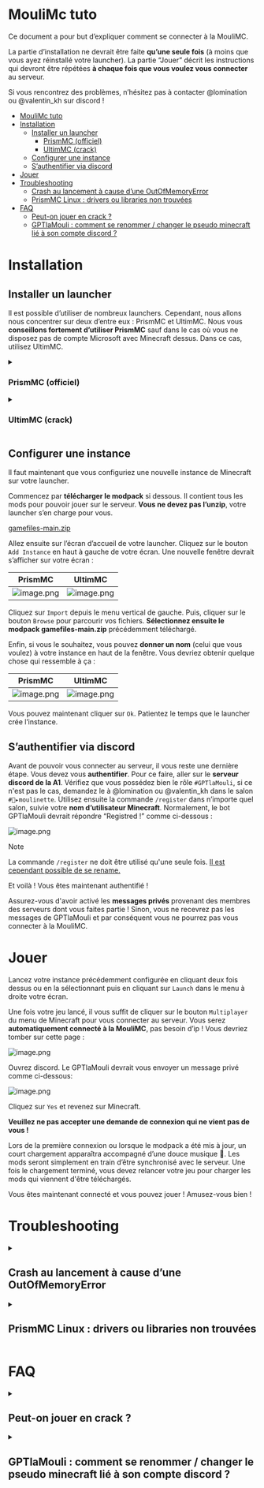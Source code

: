 # MouliMc tuto

Ce document a pour but d’expliquer comment se connecter à la MouliMC.

La partie d’installation ne devrait être faite **qu’une seule fois** (à moins que vous ayez réinstallé votre launcher). La partie “Jouer” décrit les instructions qui devront être répétées **à chaque fois que vous voulez vous connecter** au serveur.

Si vous rencontrez des problèmes, n’hésitez pas à contacter @lomination ou @valentin_kh sur discord !

- [MouliMc tuto](#moulimc-tuto)
- [Installation](#installation)
  - [Installer un launcher](#installer-un-launcher)
    - [PrismMC (officiel)](#prismmc-officiel)
    - [UltimMC (crack)](#ultimmc-crack)
  - [Configurer une instance](#configurer-une-instance)
  - [S’authentifier via discord](#sauthentifier-via-discord)
- [Jouer](#jouer)
- [Troubleshooting](#troubleshooting)
  - [Crash au lancement à cause d’une OutOfMemoryError](#crash-au-lancement-à-cause-dune-outofmemoryerror)
  - [PrismMC Linux : drivers ou libraries non trouvées](#prismmc-linux--drivers-ou-libraries-non-trouvées)
- [FAQ](#faq)
  - [Peut-on jouer en crack ?](#peut-on-jouer-en-crack-)
  - [GPTlaMouli : comment se renommer / changer le pseudo minecraft lié à son compte discord ?](#gptlamouli--comment-se-renommer--changer-le-pseudo-minecraft-lié-à-son-compte-discord-)


# Installation

## Installer un launcher

Il est possible d’utiliser de nombreux launchers. Cependant, nous allons nous concentrer sur deux d’entre eux : PrismMC et UltimMC. Nous vous **conseillons fortement d’utiliser PrismMC** sauf dans le cas où vous ne disposez pas de compte Microsoft avec Minecraft dessus. Dans ce cas, utilisez UltimMC.

<details name="issue">
  <summary>
  
  ### PrismMC (officiel)

  </summary>
  <p><blockquote>

  Pour commencer, rendez-vous sur le [**site de Prism**](https://prismlauncher.org/download/). Sélectionnez votre OS (Linux, macOS, Windows) et **suivez les instructions d'installation**.

  Une fois l'installation terminée, lancez PrismMC. Le launcher vous demandera de vous authentifier. **Connectez-vous** à votre compte Microsoft sur lequel Minecraft est installé.

  Vous devriez ensuite tomber sur cette page :

  ![image.png](assets/image-0.png)
  
  </blockquote></p>
</details>

<details name="issue">
  <summary>
  
  ### UltimMC (crack)

  </summary>
  <p><blockquote>

  Pour commencer, rendez-vous sur le [**github de UltimMC**](https://github.com/UltimMC/Launcher?tab=readme-ov-file#downloading). Téléchargez UltimMC en cliquant sur votre OS (Linux, macOS, Windows), puis unzippez le launcher à l’endroit de votre choix.

  Une fois l’installation terminée, lancez UltimMC. Vous devriez ensuite tombez sur cette page :

  ![image.png](assets/image-1.png)

  Cliquez en haut à droite de la fenêtre sur `Profiles` pour configurer votre utilisateur Minecraft. Une autre fenêtre devrait s’ouvrir :

  ![image.png](assets/image-2.png)

  Cliquez sur `Add local` et saisissez le nom d’utilisateur Minecraft que vous souhaitez. **Ce nom vous sera demandé lors de l’authentification par discord.** Ensuite, fermez la fenêtre.

  Vous devriez voir votre nom d’utilisateur apparaître en haut à droite de votre écran à la place de `Profiles` comme ci-dessous :

  ![image.png](assets/image-3.png)
  
  </blockquote></p>
</details>

## Configurer une instance

Il faut maintenant que vous configuriez une nouvelle instance de Minecraft sur votre launcher.

Commencez par **télécharger le modpack** si dessous. Il contient tous les mods pour pouvoir jouer sur le serveur. **Vous ne devez pas l’unzip**, votre launcher s’en charge pour vous.

[gamefiles-main.zip](https://github.com/moulinettemc/gamefiles/archive/refs/heads/main.zip)

Allez ensuite sur l’écran d’accueil de votre launcher. Cliquez sur le bouton `Add Instance` en haut à gauche de votre écran. Une nouvelle fenêtre devrait s’afficher sur votre écran :

| PrismMC                          | UltimMC                          |
| -------------------------------- | -------------------------------- |
| ![image.png](assets/image-4.png) | ![image.png](assets/image-5.png) |

Cliquez sur `Import` depuis le menu vertical de gauche. Puis, cliquer sur le bouton `Browse` pour parcourir vos fichiers. **Sélectionnez ensuite le modpack gamefiles-main.zip** précédemment téléchargé.

Enfin, si vous le souhaitez, vous pouvez **donner un nom** (celui que vous voulez) à votre instance en haut de la fenêtre. Vous devriez obtenir quelque chose qui ressemble à ça :

| PrismMC                          | UltimMC                          |
| -------------------------------- | -------------------------------- |
| ![image.png](assets/image-6.png) | ![image.png](assets/image-7.png) |

Vous pouvez maintenant cliquer sur `Ok`. Patientez le temps que le launcher crée l’instance.

## S’authentifier via discord

Avant de pouvoir vous connecter au serveur, il vous reste une dernière étape. Vous devez vous **authentifier**. Pour ce faire, aller sur le **serveur discord de la A1**. Vérifiez que vous possédez bien le rôle `#GPTlaMouli`, si ce n'est pas le cas, demandez le à @lomination ou @valentin_kh dans le salon `#🧭▸moulinette`. Utilisez ensuite la commande `/register` dans n’importe quel salon, suivie votre **nom d’utilisateur Minecraft**. Normalement, le bot GPTlaMouli devrait répondre “Registred !” comme ci-dessous :

![image.png](assets/image-8.png)

> [!NOTE]
> La commande `/register` ne doit être utilisé qu'une seule fois. [Il est cependant possible de se rename.](#gptlamouli--comment-se-renommer--changer-le-pseudo-minecraft-lié-à-son-compte-discord-)

Et voilà ! Vous êtes maintenant authentifié !

Assurez-vous d'avoir activé les **messages privés** provenant des membres des serveurs dont vous faites partie ! Sinon, vous ne recevrez pas les messages de GPTlaMouli et par conséquent vous ne pourrez pas vous connecter à la MouliMC.

# Jouer

Lancez votre instance précédemment configurée en cliquant deux fois dessus ou en la sélectionnant puis en cliquant sur `Launch` dans le menu à droite votre écran.

Une fois votre jeu lancé, il vous suffit de cliquer sur le bouton `Multiplayer` du menu de Minecraft pour vous connecter au serveur. Vous serez **automatiquement connecté à la MouliMC**, pas besoin d’ip !
Vous devriez tomber sur cette page :

![image.png](assets/image-9.png)

Ouvrez discord. Le GPTlaMouli devrait vous envoyer un message privé comme ci-dessous:

![image.png](assets/image-10.png)

Cliquez sur `Yes` et revenez sur Minecraft.

**Veuillez ne pas accepter une demande de connexion qui ne vient pas de vous !**

Lors de la première connexion ou lorsque le modpack a été mis à jour, un court chargement apparaîtra accompagné d’une douce musique 🎵. Les mods seront simplement en train d’être synchronisé avec le serveur. Une fois le chargement terminé, vous devez relancer votre jeu pour charger les mods qui viennent d'être téléchargés.

Vous êtes maintenant connecté et vous pouvez jouer ! Amusez-vous bien !

# Troubleshooting

<details name="issue">
  <summary>
  
  ## Crash au lancement à cause d’une OutOfMemoryError
  
  </summary>
  <p><blockquote>

  Il arrive que le jeu crash lors du chargement de Minecraft à cause d’un manque RAM. Pour résoudre ce problème, allez dans les paramètres de l’instance (sélectionnez l’instance dans votre launcher et cliquez `Edit` sur PrismMC ou `Edit Instance` sur UltimMC), dans l’onglet `Settings` puis `Java`. Modifiez la valeur `Maximum memory allocation` à 2000 megaoctets (soit 2 gigaoctets) ou plus.

  | PrismMC                           | UltimMC                           |
  | --------------------------------- | --------------------------------- |
  | ![image.png](assets/image-11.png) | ![image.png](assets/image-12.png) |
  
  Relancez votre jeu et le problème devrait disparaître !
  
  </blockquote></p>
</details>

<details name="issue">
  <summary>
  
  ## PrismMC Linux : drivers ou libraries non trouvées

  </summary>
  <p><blockquote>

  PrismMC semble avoir une drôle de gestion de dépendances. Si vous rencontrez des problèmes de drivers ou de libraries telles que libstdc++ qui ne sont pas trouvés ou pas dans la bonne version, contactez @lomination. Il pourra peut-être vous aider.
  
  </blockquote></p>
</details>

# FAQ

<details name="question">
  <summary>
  
  ## Peut-on jouer en crack ?

  </summary>
  <p><blockquote>

  Oui, il vous suffit d'utiliser UltimMC au lieu de PrismMC.
  
  </blockquote></p>
</details>

<details name="question">
  <summary>
  
  ## GPTlaMouli : comment se renommer / changer le pseudo minecraft lié à son compte discord ?

  </summary>
  <p><blockquote>

  Si vous vous êtes trompé de nom lors du `/register` ou que vous souhaitez jouer avec un autre compte minecraft, vous pouvez vous renommer. Pour cela, utilisez la command `/rename` suivie de votre nouveau nom Minecraft.

  > [!NOTE]
  > Utiliser à nouveau la commande `/register` produira une erreur de ne fonctionnera pas. Le `/register` ne doit être utilisé qu'une seule fois.
  
  </blockquote></p>
</details>
